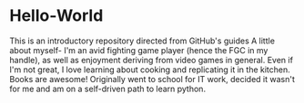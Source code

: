 # Hello-World
This is an introductory repository directed from GitHub's guides
A little about myself- I'm an avid fighting game player (hence the FGC in my handle), as well as enjoyment deriving from video games in general.
Even if I'm not great, I love learning about cooking and replicating it in the kitchen.
Books are awesome!
Originally went to school for IT work, decided it wasn't for me and am on a self-driven path to learn python.
